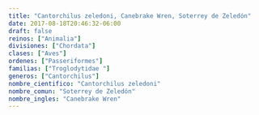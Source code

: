 ```yaml
---
title: "Cantorchilus zeledoni, Canebrake Wren, Soterrey de Zeledón"
date: 2017-08-18T20:46:32-06:00
draft: false
reinos: ["Animalia"]
divisiones: ["Chordata"]
clases: ["Aves"]
ordenes: ["Passeriformes"]
familias: ["Troglodytidae "]
generos: ["Cantorchilus"]
nombre_cientifico: "Cantorchilus zeledoni"
nombre_comun: "Soterrey de Zeledón"
nombre_ingles: "Canebrake Wren"
---
```

